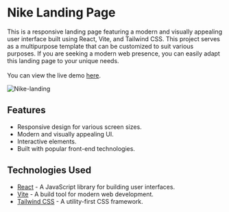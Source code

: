 # Nike Landing Page

This is a responsive landing page featuring a modern and visually appealing user interface built using React, Vite, and Tailwind CSS.
This project serves as a multipurpose template that can be customized to suit various purposes. If you are seeking a modern web presence, you can easily adapt this landing page to your unique needs.
<br> <br>
You can view the live demo [here](https://nike--landing-page.vercel.app/).

![Nike-landing](https://github.com/mostafahassan-dev/Nike-Landing-Page/assets/104537380/80824b17-db5a-4ae6-bd20-3dc1d158f992)


## Features

- Responsive design for various screen sizes.
- Modern and visually appealing UI.
- Interactive elements.
- Built with popular front-end technologies.

## Technologies Used

- [React](https://reactjs.org/) - A JavaScript library for building user interfaces.
- [Vite](https://vitejs.dev/) - A build tool for modern web development.
- [Tailwind CSS](https://tailwindcss.com/) - A utility-first CSS framework.
